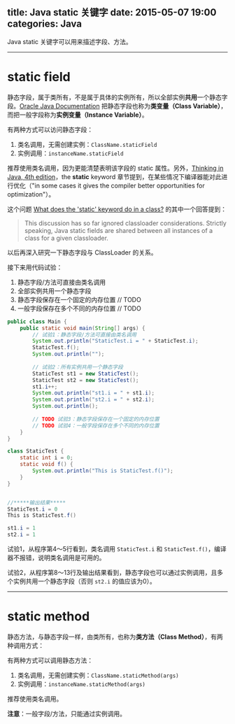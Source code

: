 title: Java static 关键字
date: 2015-05-07 19:00
categories: Java
---

Java static 关键字可以用来描述字段、方法。

<!-- more -->

---

# static field

静态字段，属于类所有，不是属于具体的实例所有，所以全部实例**共用**一个静态字段。[Oracle Java Documentation](https://docs.oracle.com/javase/tutorial/java/javaOO/classvars.html) 把静态字段也称为**类变量（Class Variable）**，而把一般字段称为**实例变量（Instance Variable）**。

有两种方式可以访问静态字段：

1. 类名调用，无需创建实例：`ClassName.staticField`
2. 实例调用：`instanceName.staticField`

推荐使用类名调用，因为更能清楚表明该字段的 static 属性。另外，[Thinking in Java, 4th edition](http://mindview.net/Books/TIJ4)，the **static** keyword 章节提到，在某些情况下编译器能对此进行优化（"in some cases it gives the compiler better opportunities for optimization"）。

这个问题 [What does the 'static' keyword do in a class?](http://stackoverflow.com/questions/413898/what-does-the-static-keyword-do-in-a-class) 的其中一个回答提到：

> This discussion has so far ignored classloader considerations. Strictly speaking, Java static fields are shared between all instances of a class for a given classloader.

以后再深入研究一下静态字段与 ClassLoader 的关系。

接下来用代码试验：

1. 静态字段/方法可直接由类名调用
2. 全部实例共用一个静态字段
3. 静态字段保存在一个固定的内存位置  // TODO
4. 一般字段保存在多个不同的内存位置  // TODO

```java
public class Main {
    public static void main(String[] args) {
        // 试验1：静态字段/方法可直接由类名调用
        System.out.println("StaticTest.i = " + StaticTest.i);
        StaticTest.f();
        System.out.println("");
        
        // 试验2：所有实例共用一个静态字段
        StaticTest st1 = new StaticTest();
        StaticTest st2 = new StaticTest();
        st1.i++;
        System.out.println("st1.i = " + st1.i);
        System.out.println("st2.i = " + st2.i);
        System.out.println();
        
        // TODO 试验3：静态字段保存在一个固定的内存位置
        // TODO 试验4：一般字段保存在多个不同的内存位置
    }
}

class StaticTest {
    static int i = 0;
    static void f() {
        System.out.println("This is StaticTest.f()");
    }
}


//*****输出结果*****
StaticTest.i = 0
This is StaticTest.f()

st1.i = 1
st2.i = 1
```

试验1，从程序第4～5行看到，类名调用 `StaticTest.i` 和 `StaticTest.f()`，编译器不报错，说明类名调用是可用的。

试验2，从程序第8～13行及输出结果看到，静态字段也可以通过实例调用，且多个实例共用一个静态字段（否则 `st2.i` 的值应该为0）。

---

# static method

静态方法，与静态字段一样，由类所有，也称为**类方法（Class Method）**，有两种调用方式：

有两种方式可以调用静态方法：

1. 类名调用，无需创建实例：`ClassName.staticMethod(args)`
2. 实例调用：`instanceName.staticMethod(args)`

推荐使用类名调用。

**注意**：一般字段/方法，只能通过实例调用。
